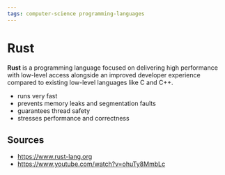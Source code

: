 ```yaml
---
tags: computer-science programming-languages
---
```


# Rust

**Rust** is a programming language focused on delivering high performance with low-level access alongside an improved developer experience compared to existing low-level languages like C and C++.

- runs very fast
- prevents memory leaks and segmentation faults
- guarantees thread safety
- stresses performance and correctness

## Sources

- <https://www.rust-lang.org>
- <https://www.youtube.com/watch?v=ohuTy8MmbLc>
